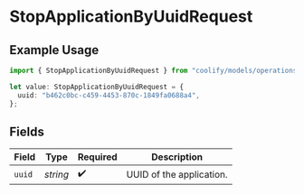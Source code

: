 # StopApplicationByUuidRequest

## Example Usage

```typescript
import { StopApplicationByUuidRequest } from "coolify/models/operations";

let value: StopApplicationByUuidRequest = {
  uuid: "b462c0bc-c459-4453-870c-1849fa0688a4",
};
```

## Fields

| Field                    | Type                     | Required                 | Description              |
| ------------------------ | ------------------------ | ------------------------ | ------------------------ |
| `uuid`                   | *string*                 | :heavy_check_mark:       | UUID of the application. |